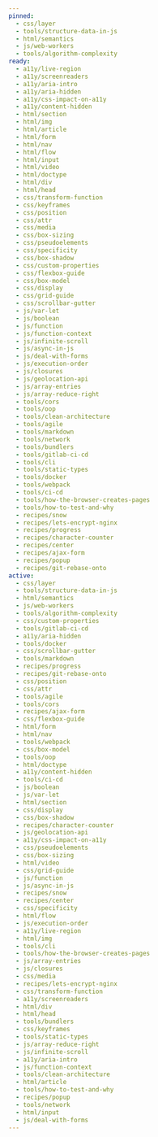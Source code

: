 ```yaml
---
pinned:
  - css/layer
  - tools/structure-data-in-js
  - html/semantics
  - js/web-workers
  - tools/algorithm-complexity
ready:
  - a11y/live-region
  - a11y/screenreaders
  - a11y/aria-intro
  - a11y/aria-hidden
  - a11y/css-impact-on-a11y
  - a11y/content-hidden
  - html/section
  - html/img
  - html/article
  - html/form
  - html/nav
  - html/flow
  - html/input
  - html/video
  - html/doctype
  - html/div
  - html/head
  - css/transform-function
  - css/keyframes
  - css/position
  - css/attr
  - css/media
  - css/box-sizing
  - css/pseudoelements
  - css/specificity
  - css/box-shadow
  - css/custom-properties
  - css/flexbox-guide
  - css/box-model
  - css/display
  - css/grid-guide
  - css/scrollbar-gutter
  - js/var-let
  - js/boolean
  - js/function
  - js/function-context
  - js/infinite-scroll
  - js/async-in-js
  - js/deal-with-forms
  - js/execution-order
  - js/closures
  - js/geolocation-api
  - js/array-entries
  - js/array-reduce-right
  - tools/cors
  - tools/oop
  - tools/clean-architecture
  - tools/agile
  - tools/markdown
  - tools/network
  - tools/bundlers
  - tools/gitlab-ci-cd
  - tools/cli
  - tools/static-types
  - tools/docker
  - tools/webpack
  - tools/ci-cd
  - tools/how-the-browser-creates-pages
  - tools/how-to-test-and-why
  - recipes/snow
  - recipes/lets-encrypt-nginx
  - recipes/progress
  - recipes/character-counter
  - recipes/center
  - recipes/ajax-form
  - recipes/popup
  - recipes/git-rebase-onto
active:
  - css/layer
  - tools/structure-data-in-js
  - html/semantics
  - js/web-workers
  - tools/algorithm-complexity
  - css/custom-properties
  - tools/gitlab-ci-cd
  - a11y/aria-hidden
  - tools/docker
  - css/scrollbar-gutter
  - tools/markdown
  - recipes/progress
  - recipes/git-rebase-onto
  - css/position
  - css/attr
  - tools/agile
  - tools/cors
  - recipes/ajax-form
  - css/flexbox-guide
  - html/form
  - html/nav
  - tools/webpack
  - css/box-model
  - tools/oop
  - html/doctype
  - a11y/content-hidden
  - tools/ci-cd
  - js/boolean
  - js/var-let
  - html/section
  - css/display
  - css/box-shadow
  - recipes/character-counter
  - js/geolocation-api
  - a11y/css-impact-on-a11y
  - css/pseudoelements
  - css/box-sizing
  - html/video
  - css/grid-guide
  - js/function
  - js/async-in-js
  - recipes/snow
  - recipes/center
  - css/specificity
  - html/flow
  - js/execution-order
  - a11y/live-region
  - html/img
  - tools/cli
  - tools/how-the-browser-creates-pages
  - js/array-entries
  - js/closures
  - css/media
  - recipes/lets-encrypt-nginx
  - css/transform-function
  - a11y/screenreaders
  - html/div
  - html/head
  - tools/bundlers
  - css/keyframes
  - tools/static-types
  - js/array-reduce-right
  - js/infinite-scroll
  - a11y/aria-intro
  - js/function-context
  - tools/clean-architecture
  - html/article
  - tools/how-to-test-and-why
  - recipes/popup
  - tools/network
  - html/input
  - js/deal-with-forms
---
```


